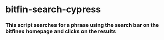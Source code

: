 # bitfin-search-cypress

### This script searches for a phrase using the search bar on the bitfinex homepage and clicks on the results
